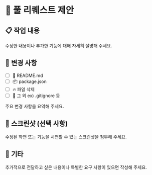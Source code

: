 # 🚀 풀 리퀘스트 제안

## 📋 작업 내용

수정한 내용이나 추가한 기능에 대해 자세히 설명해 주세요.

## 🔧 변경 사항

- [ ] 📃 README.md
- [ ] 📦 package.json
- [ ] 🔥 파일 삭제
- [ ] 🧹 그 외 ex) .gitignore 등

주요 변경 사항을 요약해 주세요.

## 📸 스크린샷 (선택 사항)

수정된 화면 또는 기능을 시연할 수 있는 스크린샷을 첨부해 주세요.

## 📄 기타

추가적으로 전달하고 싶은 내용이나 특별한 요구 사항이 있으면 작성해 주세요.